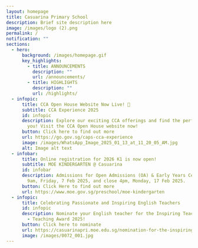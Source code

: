 ```yaml
---
layout: homepage
title: Casuarina Primary School
description: Brief site description here
image: /images/logo (2).png
permalink: /
notification: ""
sections:
  - hero:
      background: /images/homepage.gif
      key_highlights:
        - title: ANNOUNCEMENTS
          description: ""
          url: /announcements/
        - title: HIGHLIGHTS
          description: ""
          url: /highlights/
  - infopic:
      title: CCA Open House Website Now Live! 🎉
      subtitle: CCA Experience 2025
      id: infopic
      description: Explore our exciting CCA offerings and find the perfect fit for
        you! Visit the CCA Open House website now!
      button: Click here to find out more
      url: https://go.gov.sg/caps-cca-experience
      image: /images/WhatsApp_Image_2025_01_13_at_11_20_05_AM.jpg
      alt: Image alt text
  - infobar:
      title: Online registration for 2026 K1 is now open!
      subtitle: MOE KINDERGARTEN @ Casuarina
      id: infobar
      description: Admissions for Open Admissions (OA) & Early Years Centre (EYC) open
        9am, Friday, 7 Feb 2025, and close 4pm, Monday, 17 Feb 2025.
      button: Click Here to find out more
      url: https://www.moe.gov.sg/preschool/moe-kindergarten
  - infopic:
      title: Celebrating Passionate and Inspiring English Teachers
      id: infopic
      description: Nominate your English teacher for the Inspiring Teacher of English
        - Teaching Award 2025!
      button: Click here to nominate
      url: https://casuarinapri.moe.edu.sg/nomination-for-the-inspiring-teacher-of-english-teaching-award/
      image: /images/0072_001.jpg
---
```

